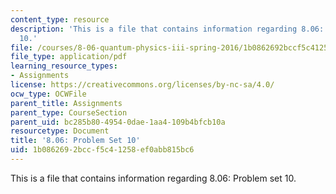 ```yaml
---
content_type: resource
description: 'This is a file that contains information regarding 8.06: Problem set
  10.'
file: /courses/8-06-quantum-physics-iii-spring-2016/1b0862692bccf5c41258ef0abb815bc6_MIT8_06S16_ps10.pdf
file_type: application/pdf
learning_resource_types:
- Assignments
license: https://creativecommons.org/licenses/by-nc-sa/4.0/
ocw_type: OCWFile
parent_title: Assignments
parent_type: CourseSection
parent_uid: bc285b80-4954-0dae-1aa4-109b4bfcb10a
resourcetype: Document
title: '8.06: Problem Set 10'
uid: 1b086269-2bcc-f5c4-1258-ef0abb815bc6
---
```

This is a file that contains information regarding 8.06: Problem set 10.
